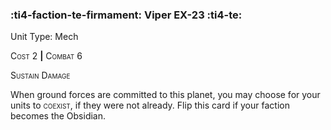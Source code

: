 ### :ti4-faction-te-firmament: **Viper EX-23** :ti4-te:

Unit Type: Mech 

<span style="font-variant:small-caps;">Cost</span> 2 __|__ <span style="font-variant:small-caps;">Combat</span> 6

<span style="font-variant:small-caps;">Sustain Damage</span>

When ground forces are committed to this planet, you may choose for your units to <span style="font-variant:small-caps;">coexist</span>, if they were not already.
Flip this card if your faction becomes the Obsidian.
